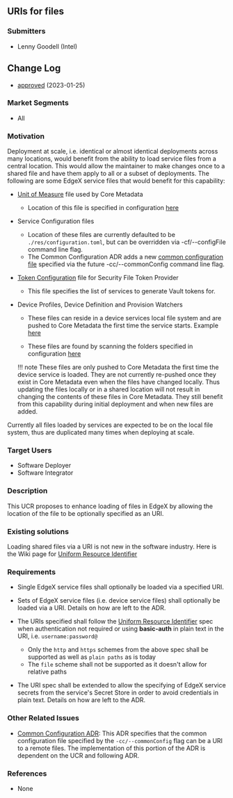 ## URIs for files
### Submitters
- Lenny Goodell (Intel)

## Change Log
- [approved](https://github.com/edgexfoundry/edgex-docs/pull/938) (2023-01-25)

### Market Segments
- All

### Motivation
Deployment at scale, i.e. identical or almost identical deployments across many locations, would benefit from the ability to load service files from a central location. This would allow the maintainer to make changes once to a shared file and have them apply to all or a subset of deployments. The following are some EdgeX service files that would benefit for this capability:

- [Unit of Measure](https://github.com/edgexfoundry/edgex-go/blob/v2.3.0/cmd/core-metadata/res/uom.toml) file used by Core Metadata

    - Location of this file is specified in configuration [here](https://github.com/edgexfoundry/edgex-go/blob/v2.3.0/cmd/core-metadata/res/configuration.toml#L50) 

- Service Configuration files
    - Location of these files are currently defaulted to be `./res/configuration.toml`, but can be overridden  via -cf/--configFile command line flag.
    - The Common Configuration ADR adds a new [common configuration file](https://docs.edgexfoundry.org/3.0/design/adr/0026-Common%20Configuration/#specifying-the-common-configuration-location) specified via the future -cc/--commonConfig command line flag.

- [Token Configuration](https://github.com/edgexfoundry/edgex-go/blob/v2.3.0/cmd/security-file-token-provider/res/token-config.json) file for Security File Token Provider 

    - This file specifies the list of services to generate Vault tokens for. 

- Device Profiles, Device Definition and Provision Watchers

    - These files can reside in a device services local file system and are pushed to Core Metadata the first time the service starts. Example [here](https://github.com/edgexfoundry/device-onvif-camera/tree/v2.3.0/cmd/res)

    - These files are found by scanning the folders specified in configuration [here](https://github.com/edgexfoundry/device-sdk-go/blob/main/example/cmd/device-simple/res/configuration.toml#L94-L96)

    !!! note 
        These files are only pushed to Core Metadata the first time the device service is loaded. They are not currently re-pushed once they exist in Core Metadata even when the files have changed locally. Thus updating the files locally or in a shared location will not result in changing the contents of these files in Core Metadata. They still benefit from this capability during initial deployment and when new files are added.  


Currently all files loaded by services are expected to be on the local file system, thus are duplicated many times when deploying at scale.

### Target Users
- Software Deployer
- Software Integrator

### Description
This UCR proposes to enhance loading of files in EdgeX by allowing the location of the file to be optionally specified as an URI.

### Existing solutions
Loading shared files via a URI is not new in the software industry. Here is the Wiki page for [Uniform Resource Identifier](https://en.wikipedia.org/wiki/Uniform_Resource_Identifier) 

### Requirements
- Single EdgeX service files shall optionally be loaded via a specified URI. 
- Sets of EdgeX service files (i.e. device service files) shall optionally be loaded via a URI. Details on how are left to the ADR.
- The URIs specified shall follow the [Uniform Resource Identifier](https://en.wikipedia.org/wiki/Uniform_Resource_Identifier) spec when authentication not required or using **basic-auth** in plain text in the URI,  i.e. `username:password@`
  - Only the `http` and `https` schemes from the above spec shall be supported as well as `plain paths` as is today
  - The `file` scheme shall not be supported as it doesn't allow for relative paths
  
- The URI spec shall be extended to allow the specifying of EdgeX service secrets from the service's Secret Store in order to avoid credentials in plain text. Details on how are left to the ADR.

### Other Related Issues
- [Common Configuration ADR](https://docs.edgexfoundry.org/3.0/design/adr/0026-Common%20Configuration/): This ADR specifies that the common configuration file specified by the `-cc/--commonConfig` flag can be a URI to a remote files. The implementation of this portion of the ADR is dependent on the UCR and following ADR.

### References
- None
